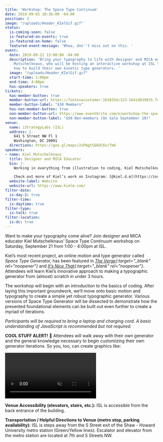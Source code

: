 ```yaml
---
title: 'Workshop: The Space Type Continuum'
date: 2019-09-01 18:36:00 -04:00
position: 2
image: "/uploads/Header_KIelGif.gif"
status:
  is-coming-soon: false
  is-featured-on-events: true
  is-featured-on-home: false
  featured-event-message: 'Whoa, don''t miss out on this. '
event:
  date: 2019-09-21 13:00:00 -04:00
  description: 'Bring your typography to life with designer and MICA educator Kiel
    Mutschelknaus, who will be hosting an interactive workshop at ISL to teach attendees
    how to build their own kinetic type generators. '
  image: "/uploads/Header_KIelGif.gif"
  start-time: 1:00pm
  end-time: 4:00pm
  has-speakers: true
tickets:
  has-member-button: true
  member-button-url: https://fontevacustomer-1638354c123-1641d839835.force.com/services/oauth2/authorize?client_id=3MVG9nthuDc9owbcOq7_07W.HriOQQPWTbMkrpOla.ajDQlTHf4_uby_mhwylcX.mJBU2O2SppTiZMS0J_HJd&response_type=code&redirect_uri=https://ikit.aiga.org/ikit_national_util/ikit-national-util-sso-redirect/&state=https%3A%2F%2Fdc.aiga.org%2Fevent%2Fworkshop-the-space-type-continuum%2F%3Fredirect_source%3Deventbrite_register
  member-button-label: "$30 Members"
  has-non-member-button: true
  non-member-button-url: https://www.eventbrite.com/e/workshop-the-space-type-continuum-tickets-71305098469
  non-member-button-label: "$50 Non-members (On Sale September 10)"
venue:
  name: iStrategyLabs (ISL)
  address: |-
    641 S Street NW Fl 1
    Washington, DC 20001
  directions: https://goo.gl/maps/2sPAgtSQkDC6xrTm6
speakers:
- name: Kiel Mutschelknaus
  title: Designer and MICA Educator
  bio: |-
    Working in everything from illustration to coding, Kiel Mutschelknaus is a freelance designer and educator in the DC-Baltimore area. Originally from South Dakota, Kiel began his trek east to attend Cranbrook Academy of Art outside Detroit where he received an MFA in 2D Design. He is a full-time faculty member in the GD Department at MICA and maintains an active freelance practice with clients including Apple, Disney, Marvel, Booz Allen Hamilton, Marriott, ARTECHOUSE, Recode, and Art of Ed. His most recent project, a kinetic type generator called Space Type Generator, has been featured in The Verge and It’s Nice That.

    Check out more of Kiel’s work on Instagram: [@kiel.d.m](https://instagram.com/kiel.d.m){:target="_blank" rel="noopener"}
  website-label: Website
  website-url: https://www.kielm.com/
filter-date:
  is-day-2: true
filter-time:
  is-daytime: true
filter-type:
  is-talk: true
filter-location:
  is-dc: true
---
```


Want to make your typography come alive? Join designer and MICA educator Kiel Mutschelknaus’ Space Type Continuum workshop on Saturday, September 21 from 1:00 - 4:00pm at ISL.

Kiel’s most recent project, an online motion and type generator called *Space Type Generator,* has been featured in *[The Verge](https://www.theverge.com/2019/3/29/18287129/kiel-mutschelknaus-space-type-generator-animation-design-motion-graphics-coding){:target="_blank" rel="noopener"}* and *[It’s Nice That](https://www.itsnicethat.com/articles/kiel-mutschelknaus-space-type-generator-graphic-design-digital-160519){:target="_blank" rel="noopener"}*. Attendees will learn Kiel’s innovative approach to making a typographic generator from (almost) scratch in under 3 hours.

The workshop will begin with an introduction to the basics of coding. After laying this important groundwork, we’ll move onto basic motion and typography to create a simple yet robust typographic generator. Various versions of Space Type Generator will be dissected to demonstrate how the presented foundational elements can be built out even further to create a myriad of iterations.

*Participants will be required to bring a laptop and charging cord. A basic understanding of JavaScript is recommended but not required.*

**COOL STUFF ALERT!** 🚨 Attendees will walk away with their own generator and the general knowledge necessary to begin customizing their own generator iterations. So you, too, can create graphics like:

<video controls="true" autoplay="true" muted="true" loop="true">
  <source src="/uploads/stg_apr25a.mp4" type="video/mp4">
</video>

**Venue Accessibility (elevators, stairs, etc.):**
ISL is accessible from the back entrance of the building.

**Transportation / Helpful Directions to Venue (metro stop, parking availability):** ISL is steps away from the S Street exit of the Shaw - Howard University metro station (Green/Yellow lines). Escalator and elevator from the metro station are located at 7th and S Streets NW. 
